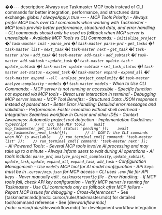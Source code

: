 ��- - -  
 d e s c r i p t i o n :   A l w a y s   u s e   T a s k m a s t e r   M C P   t o o l s   i n s t e a d   o f   C L I   c o m m a n d s   f o r   b e t t e r   i n t e g r a t i o n ,   p e r f o r m a n c e ,   a n d   s t r u c t u r e d   d a t a   e x c h a n g e .  
 g l o b s :   * * / *  
 a l w a y s A p p l y :   t r u e  
 - - -  
  
 -   * * M C P   T o o l s   P r i o r i t y : * *  
     -   * * A l w a y s   p r e f e r   M C P   t o o l s * *   o v e r   C L I   c o m m a n d s   w h e n   w o r k i n g   w i t h   T a s k m a s t e r  
     -   M C P   t o o l s   p r o v i d e   b e t t e r   p e r f o r m a n c e ,   s t r u c t u r e d   d a t a ,   a n d   e r r o r   h a n d l i n g  
     -   C L I   c o m m a n d s   s h o u l d   o n l y   b e   u s e d   a s   f a l l b a c k   w h e n   M C P   s e r v e r   i s   u n a v a i l a b l e  
  
 -   * * A v a i l a b l e   M C P   T o o l s   v s   C L I   C o m m a n d s : * *  
     -   ` i n i t i a l i z e _ p r o j e c t `   �!  ` t a s k - m a s t e r   i n i t `  
     -   ` p a r s e _ p r d `   �!  ` t a s k - m a s t e r   p a r s e - p r d `  
     -   ` g e t _ t a s k s `   �!  ` t a s k - m a s t e r   l i s t `  
     -   ` n e x t _ t a s k `   �!  ` t a s k - m a s t e r   n e x t `  
     -   ` g e t _ t a s k `   �!  ` t a s k - m a s t e r   s h o w `  
     -   ` a d d _ t a s k `   �!  ` t a s k - m a s t e r   a d d - t a s k `  
     -   ` a d d _ s u b t a s k `   �!  ` t a s k - m a s t e r   a d d - s u b t a s k `  
     -   ` u p d a t e _ t a s k `   �!  ` t a s k - m a s t e r   u p d a t e - t a s k `  
     -   ` u p d a t e _ s u b t a s k `   �!  ` t a s k - m a s t e r   u p d a t e - s u b t a s k `  
     -   ` s e t _ t a s k _ s t a t u s `   �!  ` t a s k - m a s t e r   s e t - s t a t u s `  
     -   ` e x p a n d _ t a s k `   �!  ` t a s k - m a s t e r   e x p a n d `  
     -   ` e x p a n d _ a l l `   �!  ` t a s k - m a s t e r   e x p a n d   - - a l l `  
     -   ` a n a l y z e _ p r o j e c t _ c o m p l e x i t y `   �!  ` t a s k - m a s t e r   a n a l y z e - c o m p l e x i t y `  
     -   ` m o d e l s `   �!  ` t a s k - m a s t e r   m o d e l s `  
  
 -   * * W h e n   t o   U s e   C L I   C o m m a n d s : * *  
     -   M C P   s e r v e r   i s   n o t   r u n n i n g   o r   a c c e s s i b l e  
     -   S p e c i f i c   f u n c t i o n   n o t   e x p o s e d   v i a   M C P   t o o l s  
     -   D i r e c t   u s e r   i n t e r a c t i o n   i n   t e r m i n a l  
     -   D e b u g g i n g   M C P   s e r v e r   i s s u e s  
  
 -   * * M C P   T o o l   B e n e f i t s : * *  
     -   * * S t r u c t u r e d   D a t a : * *   J S O N   r e s p o n s e s   i n s t e a d   o f   p a r s e d   t e x t  
     -   * * B e t t e r   E r r o r   H a n d l i n g : * *   D e t a i l e d   e r r o r   m e s s a g e s   a n d   v a l i d a t i o n  
     -   * * P e r f o r m a n c e : * *   F a s t e r   e x e c u t i o n   w i t h o u t   s h e l l   o v e r h e a d  
     -   * * I n t e g r a t i o n : * *   S e a m l e s s   w o r k f l o w   i n   C u r s o r   a n d   o t h e r   I D E s  
     -   * * C o n t e x t   A w a r e n e s s : * *   A u t o m a t i c   p r o j e c t   r o o t   d e t e c t i o n  
  
 -   * * I m p l e m e n t a t i o n   G u i d e l i n e s : * *  
     ` ` ` t y p e s c r i p t  
     / /   '  D O :   U s e   M C P   t o o l s  
     a w a i t   m c p _ t a s k m a s t e r _ g e t _ t a s k s ( {   s t a t u s :   ' p e n d i n g '   } ) ;  
     a w a i t   m c p _ t a s k m a s t e r _ n e x t _ t a s k ( { } ) ;  
      
     / /   L'  D O N ' T :   U s e   C L I   c o m m a n d s   w h e n   M C P   i s   a v a i l a b l e  
     / /   r u n _ t e r m i n a l _ c m d ( {   c o m m a n d :   ' t a s k - m a s t e r   l i s t '   } ) ;  
     / /   r u n _ t e r m i n a l _ c m d ( {   c o m m a n d :   ' t a s k - m a s t e r   n e x t '   } ) ;  
     ` ` `  
  
 -   * * A I - P o w e r e d   T o o l s : * *  
     -   S e v e r a l   M C P   t o o l s   i n v o l v e   A I   p r o c e s s i n g   a n d   m a y   t a k e   u p   t o   a   m i n u t e  
     -   A l w a y s   i n f o r m   u s e r s   t o   w a i t   d u r i n g   A I   o p e r a t i o n s  
     -   A I   t o o l s   i n c l u d e :   ` p a r s e _ p r d ` ,   ` a n a l y z e _ p r o j e c t _ c o m p l e x i t y ` ,   ` u p d a t e _ s u b t a s k ` ,   ` u p d a t e _ t a s k ` ,   ` u p d a t e ` ,   ` e x p a n d _ a l l ` ,   ` e x p a n d _ t a s k ` ,   ` a d d _ t a s k `  
  
 -   * * C o n f i g u r a t i o n   M a n a g e m e n t : * *  
     -   U s e   ` m o d e l s `   M C P   t o o l   f o r   A I   m o d e l   c o n f i g u r a t i o n  
     -   A P I   k e y s   m u s t   b e   i n   ` . c u r s o r / m c p . j s o n `   f o r   M C P   a c c e s s  
     -   C L I   u s e s   ` . e n v `   f i l e   f o r   A P I   k e y s  
     -   N e v e r   m a n u a l l y   e d i t   ` . t a s k m a s t e r c o n f i g `   f i l e  
  
 -   * * E r r o r   H a n d l i n g : * *  
     -   I f   M C P   t o o l s   f a i l ,   c h e c k   A P I   k e y   c o n f i g u r a t i o n  
     -   V e r i f y   M C P   s e r v e r   i s   r u n n i n g   f o r   T a s k m a s t e r  
     -   U s e   C L I   c o m m a n d s   o n l y   a s   f a l l b a c k   a f t e r   M C P   f a i l u r e  
     -   R e p o r t   M C P   i s s u e s   f o r   d e b u g g i n g  
  
 -   * * C r o s s - R e f e r e n c e s : * *  
     -   S e e   [ t a s k m a s t e r . m d c ] ( m d c : . c u r s o r / r u l e s / t a s k m a s t e r . m d c )   f o r   d e t a i l e d   t o o l / c o m m a n d   r e f e r e n c e  
     -   S e e   [ d e v _ w o r k f l o w . m d c ] ( m d c : . c u r s o r / r u l e s / d e v _ w o r k f l o w . m d c )   f o r   d e v e l o p m e n t   w o r k f l o w   i n t e g r a t i o n  
 